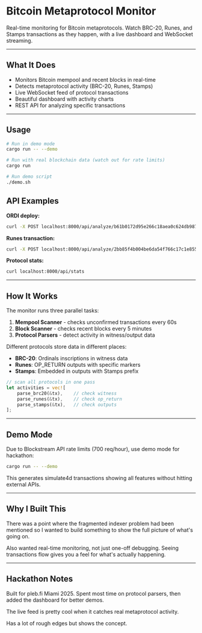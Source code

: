 # Bitcoin Metaprotocol Monitor

Real-time monitoring for Bitcoin metaprotocols. Watch BRC-20, Runes, and Stamps transactions as they happen, with a live dashboard and WebSocket streaming.

---

## What It Does

- Monitors Bitcoin mempool and recent blocks in real-time
- Detects metaprotocol activity (BRC-20, Runes, Stamps)
- Live WebSocket feed of protocol transactions
- Beautiful dashboard with activity charts
- REST API for analyzing specific transactions

---

## Usage

```bash
# Run in demo mode
cargo run -- --demo

# Run with real blockchain data (watch out for rate limits)
cargo run

# Run demo script
./demo.sh
```

## API Examples

**ORDI deploy:**
```bash
curl -X POST localhost:8000/api/analyze/b61b0172d95e266c18aea0c624db987e971a5d6d4ebc2aaed85da4642d635735
```

**Runes transaction:**
```bash
curl -X POST localhost:8000/api/analyze/2bb85f4b004be6da54f766c17c1e855187327112c231ef2ff35ebad0ea67c69e
```

**Protocol stats:**
```bash
curl localhost:8000/api/stats
```

---

## How It Works

The monitor runs three parallel tasks:

1. **Mempool Scanner** - checks unconfirmed transactions every 60s
2. **Block Scanner** - checks recent blocks every 5 minutes  
3. **Protocol Parsers** - detect activity in witness/output data

Different protocols store data in different places:
- **BRC-20**: Ordinals inscriptions in witness data
- **Runes**: OP_RETURN outputs with specific markers
- **Stamps**: Embedded in outputs with Stamps prefix

```rust
// scan all protocols in one pass
let activities = vec![
    parse_brc20(&tx),    // check witness
    parse_runes(&tx),    // check op_return
    parse_stamps(&tx),   // check outputs
];
```

---

## Demo Mode

Due to Blockstream API rate limits (700 req/hour), use demo mode for hackathon:

```bash
cargo run -- --demo
```

This generates simulate4d transactions showing all features without hitting external APIs.

---

## Why I Built This

There was a point where the fragmented indexer problem had been mentioned so I wanted to build something to show the full picture of what's going on.

Also wanted real-time monitoring, not just one-off debugging. Seeing transactions flow gives you a feel for what's actually happening.

---

## Hackathon Notes

Built for pleb.fi Miami 2025. Spent most time on protocol parsers, then added the dashboard for better demos.

The live feed is pretty cool when it catches real metaprotocol activity.

Has a lot of rough edges but shows the concept.